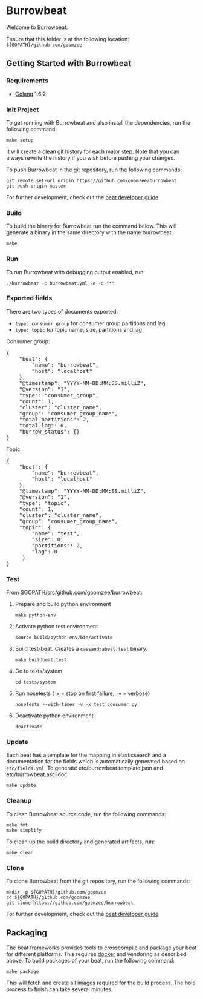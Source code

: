 # Burrowbeat

Welcome to Burrowbeat.

Ensure that this folder is at the following location:
`${GOPATH}/github.com/goomzee`

## Getting Started with Burrowbeat

### Requirements

* [Golang](https://golang.org/dl/) 1.6.2


### Init Project
To get running with Burrowbeat and also install the
dependencies, run the following command:

```
make setup
```

It will create a clean git history for each major step. Note that you can always rewrite the history if you wish before pushing your changes.

To push Burrowbeat in the git repository, run the following commands:

```
git remote set-url origin https://github.com/goomzee/burrowbeat
git push origin master
```

For further development, check out the [beat developer guide](https://www.elastic.co/guide/en/beats/libbeat/current/new-beat.html).


### Build

To build the binary for Burrowbeat run the command below. This will generate a binary
in the same directory with the name burrowbeat.

```
make
```


### Run

To run Burrowbeat with debugging output enabled, run:

```
./burrowbeat -c burrowbeat.yml -e -d "*"
```


### Exported fields

There are two types of documents exported:
- `type: consumer_group` for consumer group partitions and lag
- `type: topic` for topic name, size, partitions and lag

Consumer group:

<pre>
{
    "beat": {
        "name": "burrowbeat",
        "host": "localhost"
    },
    "@timestamp": "YYYY-MM-DD:MM:SS.milliZ",
    "@version": "1",
    "type": "consumer_group",
    "count": 1,
    "cluster": "cluster_name",
    "group": "consumer_group_name",
    "total_partitions": 2,
    "total_lag": 0,
    "burrow_status": {}
}
</pre>

Topic:

<pre>
{
    "beat": {
        "name": "burrowbeat",
        "host": "localhost"
    },
    "@timestamp": "YYYY-MM-DD:MM:SS.milliZ",
    "@version": "1",
    "type": "topic",
    "count": 1,
    "cluster": "cluster_name",
    "group": "consumer_group_name",
    "topic": {
        "name": "test",
        "size": 0,
        "partitions": 2,
        "lag": 0
     }
}
</pre>


### Test

From $GOPATH/src/github.com/goomzee/burrowbeat:

1. Prepare and build python environment
   ```
   make python-env
   ```

2. Activate python test environment
   ```
   source build/python-env/bin/activate
   ```

3. Build test-beat. Creates a `cassandrabeat.test` binary.
   ```
   make buildbeat.test
   ```

4. Go to tests/system
   ```
   cd tests/system
   ```

5. Run nosetests (`-x` = stop on first failure, `-v` = verbose)
   ```
   nosetests --with-timer -v -x test_consumer.py
   ```

6. Deactivate python environment
   ```
   deactivate
   ```


### Update

Each beat has a template for the mapping in elasticsearch and a documentation for the fields
which is automatically generated based on `etc/fields.yml`.
To generate etc/burrowbeat.template.json and etc/burrowbeat.asciidoc

```
make update
```


### Cleanup

To clean  Burrowbeat source code, run the following commands:

```
make fmt
make simplify
```

To clean up the build directory and generated artifacts, run:

```
make clean
```


### Clone

To clone Burrowbeat from the git repository, run the following commands:

```
mkdir -p ${GOPATH}/github.com/goomzee
cd ${GOPATH}/github.com/goomzee
git clone https://github.com/goomzee/burrowbeat
```


For further development, check out the [beat developer guide](https://www.elastic.co/guide/en/beats/libbeat/current/new-beat.html).


## Packaging

The beat frameworks provides tools to crosscompile and package your beat for different platforms. This requires [docker](https://www.docker.com/) and vendoring as described above. To build packages of your beat, run the following command:

```
make package
```

This will fetch and create all images required for the build process. The hole process to finish can take several minutes.
